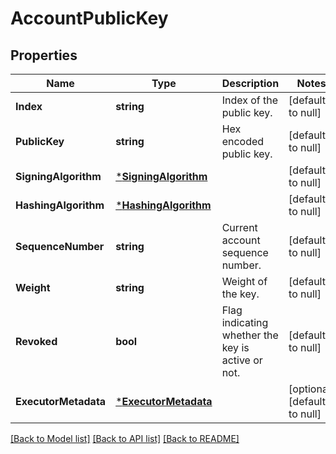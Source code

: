 # AccountPublicKey

## Properties
Name | Type | Description | Notes
------------ | ------------- | ------------- | -------------
**Index** | **string** | Index of the public key. | [default to null]
**PublicKey** | **string** | Hex encoded public key. | [default to null]
**SigningAlgorithm** | [***SigningAlgorithm**](SigningAlgorithm.md) |  | [default to null]
**HashingAlgorithm** | [***HashingAlgorithm**](HashingAlgorithm.md) |  | [default to null]
**SequenceNumber** | **string** | Current account sequence number. | [default to null]
**Weight** | **string** | Weight of the key. | [default to null]
**Revoked** | **bool** | Flag indicating whether the key is active or not. | [default to null]
**ExecutorMetadata** | [***ExecutorMetadata**](ExecutorMetadata.md) |  | [optional] [default to null]

[[Back to Model list]](../README.md#documentation-for-models) [[Back to API list]](../README.md#documentation-for-api-endpoints) [[Back to README]](../README.md)

